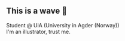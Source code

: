 ## This is a wave 👋

<!--
**sarahemmelin/sarahemmelin** is a ✨ _special_ ✨ repository because its `README.md` (this file) appears on your GitHub profile.
-->

Student @ UiA (University in Agder (Norway)) </br>
I'm an illustrator, trust me. </br>

